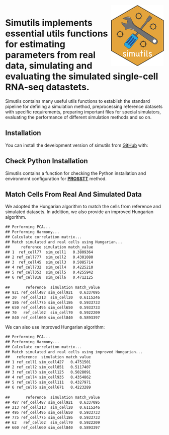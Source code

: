 
<img src="man/figures/simutils_logo.png" align="right" width = "167px" height="193px"/>

# Simutils implements essential utils functions for estimating parameters from real data, simulating and evaluating the simulated single-cell RNA-seq datastets.

Simutils contains many useful utils functions to establish the standard
pipeline for defining a simulation method, preprocessing reference
datasets with specific requirements, preparing important files for
special simulators, evaluating the performance of different simulation
methods and so on.

## Installation

You can install the development version of simutils from
[GitHub](https://github.com/) with:

## Check Python Installation

Simutils contains a function for checking the Python installation and
environmrnt configuration for
[**PROSSTT**](https://github.com/duohongrui/simmethods/blob/master/R/28-PROSSTT.R)
method.

## Match Cells From Real And Simulated Data

We adopted the Hungarian algorithm to match the cells from reference and
simulated datasets. In addition, we also provide an improved Hungarian
algorithm.

    ## Performing PCA...
    ## Performing Harmony...
    ## Calculate correlation matrix...
    ## Match simulated and real cells using Hungarian...
    ##     reference simulation match_value
    ## 1  ref_cell77  sim_cell1   0.3809364
    ## 2 ref_cell777  sim_cell2   0.4301080
    ## 3  ref_cell45  sim_cell3   0.5085714
    ## 4 ref_cell732  sim_cell4   0.4225210
    ## 5 ref_cell353  sim_cell5   0.4255942
    ## 6 ref_cell818  sim_cell6   0.4712125

    ##       reference  simulation match_value
    ## 921 ref_cell487 sim_cell921   0.6337095
    ## 20  ref_cell213  sim_cell20   0.6115246
    ## 186 ref_cell775 sim_cell186   0.5933733
    ## 650 ref_cell495 sim_cell650   0.5933733
    ## 70   ref_cell62  sim_cell70   0.5922209
    ## 840 ref_cell660 sim_cell840   0.5893397

We can also use improved Hungarian algorithm:

    ## Performing PCA...
    ## Performing Harmony...
    ## Calculate correlation matrix...
    ## Match simulated and real cells using improved Hungarian...
    ##   reference  simulation match_value
    ## 1 ref_cell1 sim_cell427   0.4751501
    ## 2 ref_cell2 sim_cell851   0.5117407
    ## 3 ref_cell3 sim_cell125   0.5028091
    ## 4 ref_cell4 sim_cell935   0.4354862
    ## 5 ref_cell5 sim_cell111   0.4327971
    ## 6 ref_cell6 sim_cell671   0.4223289

    ##       reference  simulation match_value
    ## 487 ref_cell487 sim_cell921   0.6337095
    ## 213 ref_cell213  sim_cell20   0.6115246
    ## 495 ref_cell495 sim_cell650   0.5933733
    ## 775 ref_cell775 sim_cell186   0.5933733
    ## 62   ref_cell62  sim_cell70   0.5922209
    ## 660 ref_cell660 sim_cell840   0.5893397
